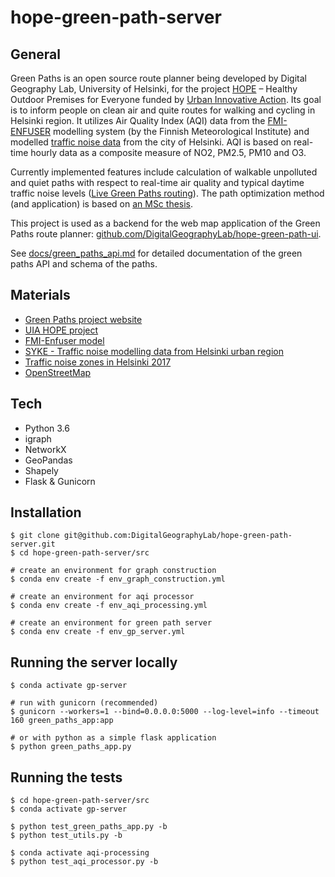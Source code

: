 # hope-green-path-server

## General
Green Paths is an open source route planner being developed by Digital Geography Lab, University of Helsinki, for the project [HOPE](https://ilmanlaatu.eu/briefly-in-english/) – Healthy Outdoor Premises for Everyone funded by [Urban Innovative Action](https://www.uia-initiative.eu/en). Its goal is to inform people on clean air and quite routes for walking and cycling in Helsinki region. It utilizes Air Quality Index (AQI) data from the [FMI-ENFUSER](https://en.ilmatieteenlaitos.fi/environmental-information-fusion-service) modelling system (by the Finnish Meteorological Institute) and modelled [traffic noise data](https://hri.fi/data/en_GB/dataset/helsingin-kaupungin-meluselvitys-2017) from the city of Helsinki. AQI is based on real-time hourly data as a composite measure of NO2, PM2.5, PM10 and O3. 

Currently implemented features include calculation of walkable unpolluted and quiet paths with respect to real-time air quality and typical daytime traffic noise levels ([Live Green Paths routing](https://green-paths.web.app/)). The path optimization method (and application) is based on [an MSc thesis](https://github.com/hellej/quiet-paths-msc). 

This project is used as a backend for the web map application of the Green Paths route planner: [github.com/DigitalGeographyLab/hope-green-path-ui](https://github.com/DigitalGeographyLab/hope-green-path-ui).

See [docs/green_paths_api.md](docs/green_paths_api.md) for detailed documentation of the green paths API and schema of the paths. 

## Materials
* [Green Paths project website](https://www.helsinki.fi/en/researchgroups/digital-geography-lab/green-paths)
* [UIA HOPE project](https://ilmanlaatu.eu/briefly-in-english/)
* [FMI-Enfuser model](https://en.ilmatieteenlaitos.fi/environmental-information-fusion-service)
* [SYKE - Traffic noise modelling data from Helsinki urban region](https://www.syke.fi/en-US/Open_information/Spatial_datasets/Downloadable_spatial_dataset#E)
* [Traffic noise zones in Helsinki 2017](https://hri.fi/data/en_GB/dataset/helsingin-kaupungin-meluselvitys-2017)
* [OpenStreetMap](https://www.openstreetmap.org/about/) 

## Tech
* Python 3.6
* igraph
* NetworkX
* GeoPandas
* Shapely
* Flask & Gunicorn

## Installation
```
$ git clone git@github.com:DigitalGeographyLab/hope-green-path-server.git
$ cd hope-green-path-server/src

# create an environment for graph construction
$ conda env create -f env_graph_construction.yml

# create an environment for aqi processor
$ conda env create -f env_aqi_processing.yml

# create an environment for green path server
$ conda env create -f env_gp_server.yml
```

## Running the server locally
```
$ conda activate gp-server

# run with gunicorn (recommended)
$ gunicorn --workers=1 --bind=0.0.0.0:5000 --log-level=info --timeout 160 green_paths_app:app

# or with python as a simple flask application
$ python green_paths_app.py
```

## Running the tests
```
$ cd hope-green-path-server/src
$ conda activate gp-server

$ python test_green_paths_app.py -b
$ python test_utils.py -b

$ conda activate aqi-processing
$ python test_aqi_processor.py -b
```
